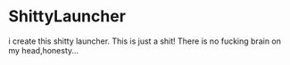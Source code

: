 # ShittyLauncher
i create this shitty launcher. This is just a shit! There is no fucking brain on my head,honesty...
